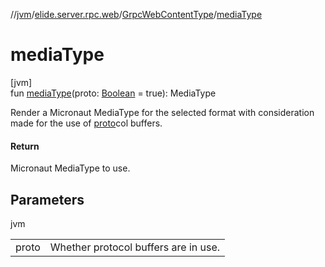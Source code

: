 //[jvm](../../../index.md)/[elide.server.rpc.web](../index.md)/[GrpcWebContentType](index.md)/[mediaType](media-type.md)

# mediaType

[jvm]\
fun [mediaType](media-type.md)(proto: [Boolean](https://kotlinlang.org/api/latest/jvm/stdlib/kotlin/-boolean/index.html) = true): MediaType

Render a Micronaut MediaType for the selected format with consideration made for the use of [proto](media-type.md)col buffers.

#### Return

Micronaut MediaType to use.

## Parameters

jvm

| | |
|---|---|
| proto | Whether protocol buffers are in use. |
